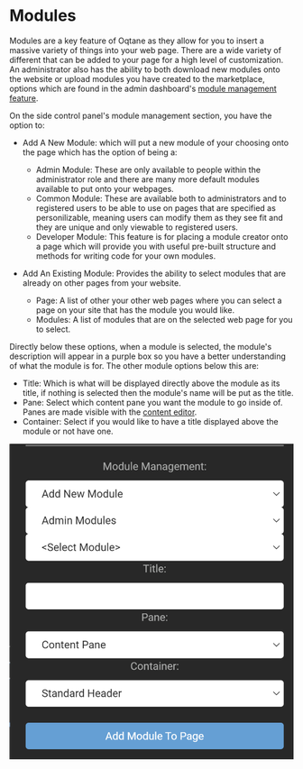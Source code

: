 # Modules

Modules are a key feature of Oqtane as they allow for you to insert a massive variety of things into your web page. 
There are a wide variety of different that can be added to your page for a high level of customization. 
An administrator also has the ability to both download new modules onto the website or upload modules you have created to the marketplace, 
options which are found in the admin dashboard's [module management feature](../admin-dashboard/module-management.md).

On the side control panel's module management section, you have the option to:
* Add A New Module: which will put a new module of your choosing onto the page which has the option of being a:
    * Admin Module: These are only available to people within the administrator role and there are many more default modules available to put onto your webpages.
    * Common Module: These are available both to administrators and to registered users to be able to use on pages that are specified as personilizable, meaning users can modify them as they see fit and they are unique and only viewable to registered users.
    * Developer Module: This feature is for placing a module creator onto a page which will provide you with useful pre-built structure and methods for writing code for your own modules.

* Add An Existing Module: Provides the ability to select modules that are already on other pages from your website.
    * Page: A list of other your other web pages where you can select a page on your site that has the module you would like.
    * Modules: A list of modules that are on the selected web page for you to select.

Directly below these options, when a module is selected, the module's description will appear in a purple box so you have a better understanding of what the module is for.
The other module options below this are:
* Title: Which is what will be displayed directly above the module as its title, if nothing is selected then the module's name will be put as the title.
* Pane: Select which content pane you want the module to go inside of. Panes are made visible with the [content editor](../SiteAdministrator/content-editor.md).
* Container: Select if you would like to have a title displayed above the module or not have one.

![control-panel-module](./assets/control-panel-modules.png)